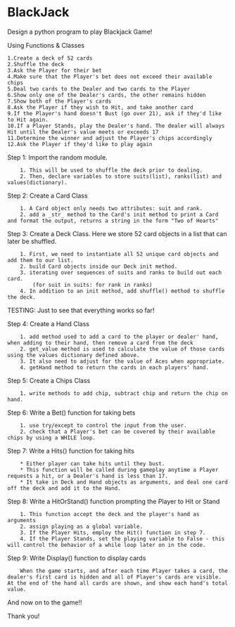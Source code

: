 # BlackJack

Design a python program to play Blackjack Game!

Using Functions & Classes

    1.Create a deck of 52 cards
    2.Shuffle the deck
    3.Ask the Player for their bet
    4.Make sure that the Player's bet does not exceed their available chips
    5.Deal two cards to the Dealer and two cards to the Player
    6.Show only one of the Dealer's cards, the other remains hidden
    7.Show both of the Player's cards
    8.Ask the Player if they wish to Hit, and take another card
    9.If the Player's hand doesn't Bust (go over 21), ask if they'd like to Hit again.
    10.If a Player Stands, play the Dealer's hand. The dealer will always Hit until the Dealer's value meets or exceeds 17
    11.Determine the winner and adjust the Player's chips accordingly
    12.Ask the Player if they'd like to play again


Step 1: Import the random module. 

        1. This will be used to shuffle the deck prior to dealing. 
        2. Then, declare variables to store suits(list), ranks(list) and values(dictionary). 
        
Step 2: Create a Card Class

        1. A Card object only needs two attributes: suit and rank. 
        2. add a _str_ method to the Card's init method to print a Card and format the output, returns a string in the form "Two of Hearts" 
        
Step 3: Create a Deck Class. Here we store 52 card objects in a list that can later be shuffled. 
        
        1. First, we need to instantiate all 52 unique card objects and add them to our list. 
        2. build Card objects inside our Deck init method. 
        3. iterating over sequences of suits and ranks to build out each card. 
            (for suit in suits: for rank in ranks)
        4. In addition to an init method, add shuffle() method to shuffle the deck.

TESTING: Just to see that everything works so far!

Step 4: Create a Hand Class

        1. add method used to add a card to the player or dealer' hand, when adding to their hand, then remove a card from the deck
        2. get_value method is used to calculate the value of those cards using the values dictionary defined above. 
        3. It also need to adjust for the value of Aces when appropriate.
        4. getHand method to return the cards in each players' hand.
        
Step 5: Create a Chips Class
        
        1. write methods to add chip, subtract chip and return the chip on hand.
        
Step 6: Write a Bet() function for taking bets

        1. use try/except to control the input from the user.
        2. check that a Player's bet can be covered by their available chips by using a WHILE loop.
        
Step 7: Write a Hits() function for taking hits

        * Either player can take hits until they bust. 
        * This function will be called during gameplay anytime a Player requests a hit, or a Dealer's hand is less than 17. 
        * It take in Deck and Hand objects as arguments, and deal one card off the deck and add it to the Hand. 
        
Step 8: Write a HitOrStand() function prompting the Player to Hit or Stand
        
        1. This function accept the deck and the player's hand as arguments 
        2. assign playing as a global variable. 
        3. If the Player Hits, employ the Hit() function in step 7. 
        4. If the Player Stands, set the playing variable to False - this will control the behavior of a while loop later on in the code.        
     
Step 9: Write Display() function to display cards

        When the game starts, and after each time Player takes a card, the dealer's first card is hidden and all of Player's cards are visible. At the end of the hand all cards are shown, and show each hand's total value. 
        
And now on to the game!!


Thank you!
        
        

